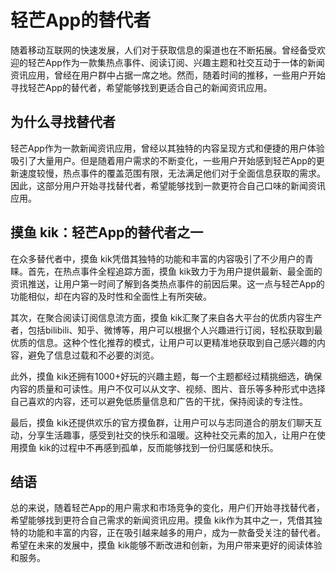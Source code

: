 # 轻芒App的替代者

随着移动互联网的快速发展，人们对于获取信息的渠道也在不断拓展。曾经备受欢迎的轻芒App作为一款集热点事件、阅读订阅、兴趣主题和社交互动于一体的新闻资讯应用，曾经在用户群中占据一席之地。然而，随着时间的推移，一些用户开始寻找轻芒App的替代者，希望能够找到更适合自己的新闻资讯应用。

## 为什么寻找替代者

轻芒App作为一款新闻资讯应用，曾经以其独特的内容呈现方式和便捷的用户体验吸引了大量用户。但是随着用户需求的不断变化，一些用户开始感到轻芒App的更新速度较慢，热点事件的覆盖范围有限，无法满足他们对于全面信息获取的需求。因此，这部分用户开始寻找替代者，希望能够找到一款更符合自己口味的新闻资讯应用。

## 摸鱼 kik：轻芒App的替代者之一

在众多替代者中，摸鱼 kik凭借其独特的功能和丰富的内容吸引了不少用户的青睐。首先，在热点事件全程追踪方面，摸鱼 kik致力于为用户提供最新、最全面的资讯推送，让用户第一时间了解到各类热点事件的前因后果。这一点与轻芒App的功能相似，却在内容的及时性和全面性上有所突破。

其次，在聚合阅读订阅信息流方面，摸鱼 kik汇聚了来自各大平台的优质内容生产者，包括bilibili、知乎、微博等，用户可以根据个人兴趣进行订阅，轻松获取到最优质的信息。这种个性化推荐的模式，让用户可以更精准地获取到自己感兴趣的内容，避免了信息过载和不必要的浏览。

此外，摸鱼 kik还拥有1000+好玩的兴趣主题，每一个主题都经过精挑细选，确保内容的质量和可读性。用户不仅可以从文字、视频、图片、音乐等多种形式中选择自己喜欢的内容，还可以避免低质量信息和广告的干扰，保持阅读的专注性。

最后，摸鱼 kik还提供欢乐的官方摸鱼群，让用户可以与志同道合的朋友们聊天互动，分享生活趣事，感受到社交的快乐和温暖。这种社交元素的加入，让用户在使用摸鱼 kik的过程中不再感到孤单，反而能够找到一份归属感和快乐。

## 结语

总的来说，随着轻芒App的用户需求和市场竞争的变化，用户们开始寻找替代者，希望能够找到更符合自己需求的新闻资讯应用。摸鱼 kik作为其中之一，凭借其独特的功能和丰富的内容，正在吸引越来越多的用户，成为一款备受关注的替代者。希望在未来的发展中，摸鱼 kik能够不断改进和创新，为用户带来更好的阅读体验和服务。

